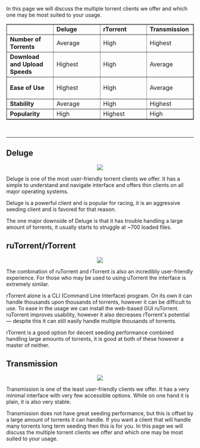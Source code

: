 In this page we will discuss the multiple torrent clients we offer and which one may be most suited to your usage.

<table id="bkmrk-%C2%A0-deluge-rtorrent-tr" style="border-collapse: collapse; width: 100%;" border="1">
<tbody>
<tr>
<td style="width: 25%;"> </td>
<td style="width: 25%;"><strong>Deluge</strong></td>
<td style="width: 25%;"><strong>rTorrent</strong></td>
<td style="width: 25%;"><strong>Transmission</strong></td>
</tr>
<tr>
<td style="width: 25%;"><strong>Number of Torrents</strong></td>
<td style="width: 25%;">Average</td>
<td style="width: 25%;">High</td>
<td style="width: 25%;">Highest</td>
</tr>
<tr>
<td style="width: 25%;"><strong>Download and Upload Speeds</strong></td>
<td style="width: 25%;">Highest</td>
<td style="width: 25%;">High</td>
<td style="width: 25%;">Average</td>
</tr>
<tr>
<td style="width: 25%;">
<p><strong>Ease of Use</strong></p>
</td>
<td style="width: 25%;">Highest</td>
<td style="width: 25%;">High</td>
<td style="width: 25%;">Average</td>
</tr>
<tr>
<td style="width: 25%;"><strong>Stability</strong></td>
<td style="width: 25%;">Average</td>
<td style="width: 25%;">High</td>
<td style="width: 25%;">Highest</td>
</tr>
<tr>
<td style="width: 25%;"><strong>Popularity</strong></td>
<td style="width: 25%;">High</td>
<td style="width: 25%;">Highest</td>
<td style="width: 25%;">High</td>
</tr>
</tbody>
</table>
<br>

***

## Deluge

<p align="center">
<img src="https://docs.usbx.me/uploads/images/gallery/2020-01/1-Deluge-Overview.png">
</p>

Deluge is one of the most user-friendly torrent clients we offer. It has a simple to understand and navigate interface and offers thin clients on all major operating systems.

Deluge is a powerful client and is popular for racing, it is an aggressive seeding client and is favored for that reason.

The one major downside of Deluge is that it has trouble handling a large amount of torrents, it usually starts to struggle at ~700 loaded files.

## ruTorrent/rTorrent

<p align="center">
<img src="https://docs.usbx.me/uploads/images/gallery/2020-01/2-ruTorrent-Overview.PNG">
</p>

The combination of ruTorrent and rTorrent is also an incredibly user-friendly experience. For those who may be used to using uTorrent the interface is extremely similar.

rTorrent alone is a CLI (Command Line Interface) program. On its own it can handle thousands upon thousands of torrents, however it can be difficult to use. To ease in the usage we can install the web-based GUI ruTorrent. ruTorrent improves usability, however it also decreases rTorrent's potential — despite this it can still easily handle multiple thousands of torrents.

rTorrent is a good option for decent seeding performance combined handling large amounts of torrents, it is good at both of these however a master of neither.

## Transmission

<p align="center">
<img src="https://docs.usbx.me/uploads/images/gallery/2020-01/3-Transmission-Overview.png">
</p>

Transmission is one of the least user-friendly clients we offer. It has a very minimal interface with very few accessible options. While on one hand it is plain, it is also very stable.

Transmission does not have great seeding performance, but this is offset by a large amount of torrents it can handle. If you want a client that will handle many torrents long term seeding then this is for you. In this page we will discuss the multiple torrent clients we offer and which one may be most suited to your usage.